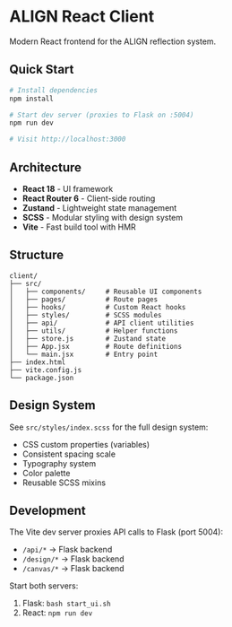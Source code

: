 # ALIGN React Client

Modern React frontend for the ALIGN reflection system.

## Quick Start

```bash
# Install dependencies
npm install

# Start dev server (proxies to Flask on :5004)
npm run dev

# Visit http://localhost:3000
```

## Architecture

- **React 18** - UI framework
- **React Router 6** - Client-side routing
- **Zustand** - Lightweight state management
- **SCSS** - Modular styling with design system
- **Vite** - Fast build tool with HMR

## Structure

```
client/
├── src/
│   ├── components/     # Reusable UI components
│   ├── pages/          # Route pages
│   ├── hooks/          # Custom React hooks
│   ├── styles/         # SCSS modules
│   ├── api/            # API client utilities
│   ├── utils/          # Helper functions
│   ├── store.js        # Zustand state
│   ├── App.jsx         # Route definitions
│   └── main.jsx        # Entry point
├── index.html
├── vite.config.js
└── package.json
```

## Design System

See `src/styles/index.scss` for the full design system:
- CSS custom properties (variables)
- Consistent spacing scale
- Typography system
- Color palette
- Reusable SCSS mixins

## Development

The Vite dev server proxies API calls to Flask (port 5004):
- `/api/*` → Flask backend
- `/design/*` → Flask backend
- `/canvas/*` → Flask backend

Start both servers:
1. Flask: `bash start_ui.sh`
2. React: `npm run dev`